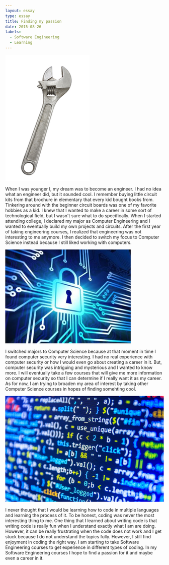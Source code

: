 ```yaml
---
layout: essay
type: essay
title: Finding my passion
date: 2015-08-26
labels:
  - Software Engineering
  - Learning
---
```


<img class="ui tiny left circular floated image" src="../images/wrench-1.jpg">

When I was younger I, my dream was to become an engineer. I had no idea what an engineer did, but it sounded cool. I remember buying little circuit kits from that brochure in elementary that every kid bought books from. Tinkering around with the beginner circuit boards was one of my favorite hobbies as a kid. I knew that I wanted to make a career in some sort of technological field, but I wasn't sure what to do specifically. When I started attending college, I declared my major as Computer Engineering and I wanted to eventually build my own projects and circuits. After the first year of taking engineering courses, I realized that engineering was not interesting to me anymore. I then decided to switch my focus to Computer Science instead because I still liked working with computers.

<img class="ui tiny left circular floated image" src="../images/csawd2015.jpg">

I switched majors to Computer Science because at that moment in time I found computer security very interesting. I had no real experience with computer security or how I would even go about creating a career in it. But, computer security was intriguing and mysterious and I wanted to know more. I will eventually take a few courses that will give me more information on computer security so that I can determine if I really want it as my career. As for now, I am trying to broaden my area of interest by taking other Computer Science courses in hopes of finding somehting cool.

<img class="ui tiny left circular floated image" src="../images/codecode.jpg">

I never thought that I would be learning how to code in multiple languages and learning the process of it. To be honest, coding was never the most interesting thing to me. One thing that I learned about writing code is that writing code is really fun when I understand exactly what I am are doing. However, it can be really frustrating when the code does not work and I get stuck because I do not understand the topics fully. However, I still find enjoyment in coding the right way. I am starting to take Software Engineering courses to get experience in different types of coding. In my Software Engineering courses I hope to find a passion for it and maybe even a career in it.

